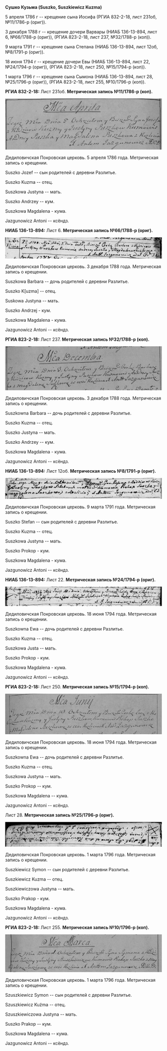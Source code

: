 **Сушко Кузьма (Suszko, Suszkiewicz Kuzma)**

5 апреля 1786 г -- крещение сына Иосифа (РГИА 832-2-18, лист 231об,
№11/1786-р (ориг)).

3 декабря 1788 г -- крещение дочери Варвары (НИАБ 136-13-894, лист 6,
№66/1788-р (ориг)), (РГИА 823-2-18, лист 237, №32/1788-р (коп)).

9 марта 1791 г -- крещение сына Степана (НИАБ 136-13-894, лист 12об,
№8/1791-р (ориг)).

18 июня 1794 г -- крещение дочери Евы (НИАБ 136-13-894, лист 22,
№24/1794-р (ориг)), (РГИА 823-2-18, лист 250, №15/1794-р (коп)).

1 марта 1796 г -- крещение сына Сымона (НИАБ 136-13-894, лист 28,
№25/1796-р (ориг)), (РГИА 823-2-18, лист 255, №10/1796-р (коп)).

**РГИА 832-2-18:** Лист 231об. **Метрическая запись №11/1786-р (коп).**

![](./media/73b48ab15db13196618801e474c17b8f6e4c6837.png)

Дедиловичская Покровская церковь. 5 апреля 1786 года. Метрическая запись
о крещении.

Suszko Jozef -- сын родителей с деревни Разлитье.

Suszko Kuzma -- отец.

Suszkowa Justyna -- мать.

Suszko Andrzey -- кум.

Suszkowa Magdalena - кума.

Jazgunowicz Antoni -- ксёндз.

**НИАБ 136-13-894:** Лист 6. **Метрическая запись №66/1788-р (ориг).**

![](./media/039ffb957d36cfeb67fe5e9a49537be55998773f.png)

Дедиловичская Покровская церковь. 3 декабря 1788 года. Метрическая
запись о крещении.

Suszkowa Barbara -- дочь родителей с деревни Разлитье.

Suszko K\[uzma\] -- отец.

Suskowa Justyna -- мать.

Suszko Andrzej - кум.

Suszkowa Magdalena - кума.

Jazgunowicz Antoni -- ксёндз.

**РГИА 823-2-18:** Лист 237. **Метрическая запись №32/1788-р (коп).**

![](./media/0d09e61f179e90fa1807bd05fb47ebc442c079a1.png)

Дедиловичская Покровская церковь. 3 декабря 1788 года. Метрическая
запись о крещении.

Suszkowna Barbara -- дочь родителей с деревни Разлитье.

Suszko Kuzma -- отец.

Suszko Justyna -- мать.

Suszko Andrzey -- кум.

Suszkowa Magdalena - кума.

Jazgunowicz Antoni -- ксёндз.

**НИАБ 136-13-894:** Лист 12об. **Метрическая запись №8/1791-р (ориг).**

![](./media/de1dad373c9f84f7e4c42c73f70a6c83dee828f8.png)

Дедиловичская Покровская церковь. 9 марта 1791 года. Метрическая запись
о крещении.

Suszko Stefan -- сын родителей с деревни Разлитье.

Suszko Kuzma -- отец.

Suszkowa Justyna -- мать.

Suszko Prokop - кум.

Suszkowa Magdalena - кума.

Jazgunowicz Antoni -- ксёндз.

**НИАБ 136-13-894:** Лист 22. **Метрическая запись №24/1794-р (ориг).**

![](./media/ca8236db03dfd065f015d4e989dc677d293087f3.png)

Дедиловичская Покровская церковь. 18 июня 1794 года. Метрическая запись
о крещении.

Suszkowna Ewa -- дочь родителей с деревни Разлитье.

Suszko Kuzma -- отец.

Suszkowa Justa -- мать.

Suszko Prokop - кум.

Suszkowa Magdalena - кума.

Jazgunowicz Antoni -- ксёндз.

**РГИА 823-2-18:** Лист 250. **Метрическая запись №15/1794-р (коп).**

![](./media/457f59cba36350a73c122c83012698fa187010ef.png)

Дедиловичская Покровская церковь. 18 июня 1794 года. Метрическая запись
о крещении.

Suszkowna Ewa -- дочь родителей с деревни Разлитье.

Suszko Kuzma -- отец.

Suszkowa Justyna -- мать.

Suszko Prokop -- кум.

Suszkowa Magdalena -- кума.

Jazgunowicz Antoni -- ксёндз.

Лист 28. **Метрическая запись №25/1796-р (ориг).**

![](./media/4ab41c4db800e113c8d0acd3d9f7e5a4b40286a4.png)

Дедиловичская Покровская церковь. 1 марта 1796 года. Метрическая запись
о крещении.

Suszkiewicz Symon -- сын родителей с деревни Разлитье.

Suszkiewicz Kuzma -- отец.

Suszkiewiczowa Justyna -- мать.

Suszko Prakop - кум.

Suszkowa Magdalena - кума.

Jazgunowicz Antoni -- ксёндз.

**РГИА 823-2-18:** Лист 255. **Метрическая запись №10/1796-р (коп).**

![](./media/cb0acfd288f292d64d648afda9100ee27ef9e3a2.png)

Дедиловичская Покровская церковь. 1 марта 1796 года. Метрическая запись
о крещении.

Szuszkiewicz Symon -- сын родителей с деревни Разлитье.

Szuszkiewicz Kuźma -- отец.

Szuszkiewiczowa Justyna -- мать.

Suszko Prakop -- кум.

Suszkowa Magdalena -- кума.

Jazgunowicz Antoni -- ксёндз.
